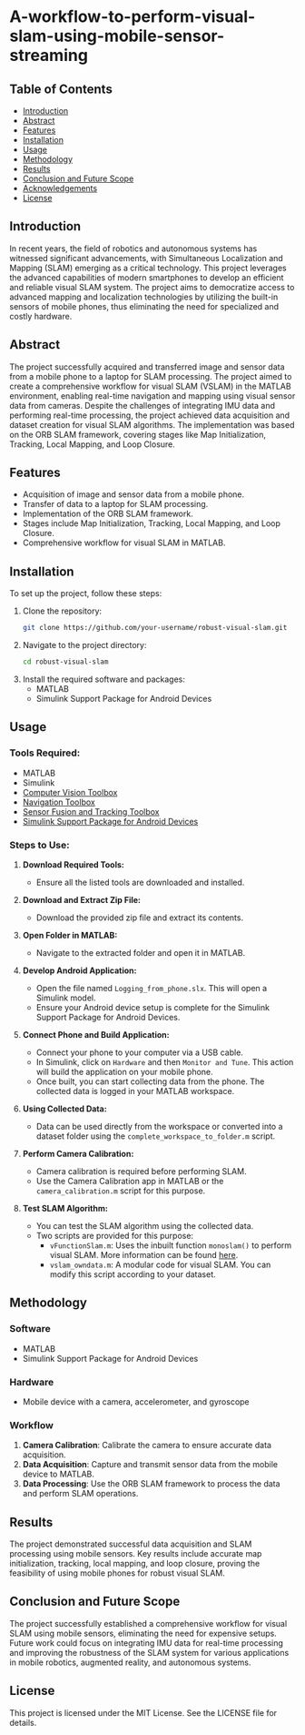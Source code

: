 
# A-workflow-to-perform-visual-slam-using-mobile-sensor-streaming

## Table of Contents
- [Introduction](#introduction)
- [Abstract](#abstract)
- [Features](#features)
- [Installation](#installation)
- [Usage](#usage)
- [Methodology](#methodology)
- [Results](#results)
- [Conclusion and Future Scope](#conclusion-and-future-scope)
- [Acknowledgements](#acknowledgements)
- [License](#license)

## Introduction
In recent years, the field of robotics and autonomous systems has witnessed significant advancements, with Simultaneous Localization and Mapping (SLAM) emerging as a critical technology. This project leverages the advanced capabilities of modern smartphones to develop an efficient and reliable visual SLAM system. The project aims to democratize access to advanced mapping and localization technologies by utilizing the built-in sensors of mobile phones, thus eliminating the need for specialized and costly hardware.

## Abstract
The project successfully acquired and transferred image and sensor data from a mobile phone to a laptop for SLAM processing. The project aimed to create a comprehensive workflow for visual SLAM (VSLAM) in the MATLAB environment, enabling real-time navigation and mapping using visual sensor data from cameras. Despite the challenges of integrating IMU data and performing real-time processing, the project achieved data acquisition and dataset creation for visual SLAM algorithms. The implementation was based on the ORB SLAM framework, covering stages like Map Initialization, Tracking, Local Mapping, and Loop Closure.

## Features
- Acquisition of image and sensor data from a mobile phone.
- Transfer of data to a laptop for SLAM processing.
- Implementation of the ORB SLAM framework.
- Stages include Map Initialization, Tracking, Local Mapping, and Loop Closure.
- Comprehensive workflow for visual SLAM in MATLAB.

## Installation
To set up the project, follow these steps:

1. Clone the repository:
   ```bash
   git clone https://github.com/your-username/robust-visual-slam.git
   ```
2. Navigate to the project directory:
   ```bash
   cd robust-visual-slam
   ```
3. Install the required software and packages:
   - MATLAB
   - Simulink Support Package for Android Devices

## Usage
### Tools Required:
- MATLAB
- Simulink
- [Computer Vision Toolbox](https://www.mathworks.com/products/computer-vision.html)
- [Navigation Toolbox](https://in.mathworks.com/products/navigation.html)
- [Sensor Fusion and Tracking Toolbox](https://in.mathworks.com/products/sensor-fusion-and-tracking.html)
- [Simulink Support Package for Android Devices](https://in.mathworks.com/hardware-support/android-programming-simulink.html)

### Steps to Use:
1. **Download Required Tools:**
   - Ensure all the listed tools are downloaded and installed.

2. **Download and Extract Zip File:**
   - Download the provided zip file and extract its contents.

3. **Open Folder in MATLAB:**
   - Navigate to the extracted folder and open it in MATLAB.

4. **Develop Android Application:**
   - Open the file named `Logging_from_phone.slx`. This will open a Simulink model.
   - Ensure your Android device setup is complete for the Simulink Support Package for Android Devices.

5. **Connect Phone and Build Application:**
   - Connect your phone to your computer via a USB cable.
   - In Simulink, click on `Hardware` and then `Monitor and Tune`. This action will build the application on your mobile phone.
   - Once built, you can start collecting data from the phone. The collected data is logged in your MATLAB workspace.

6. **Using Collected Data:**
   - Data can be used directly from the workspace or converted into a dataset folder using the `complete_workspace_to_folder.m` script.

7. **Perform Camera Calibration:**
   - Camera calibration is required before performing SLAM.
   - Use the Camera Calibration app in MATLAB or the `camera_calibration.m` script for this purpose.

8. **Test SLAM Algorithm:**
   - You can test the SLAM algorithm using the collected data.
   - Two scripts are provided for this purpose:
     - `vFunctionSlam.m`: Uses the inbuilt function `monoslam()` to perform visual SLAM. More information can be found [here](https://in.mathworks.com/help/vision/ref/monovslam.html).
     - `vslam_owndata.m`: A modular code for visual SLAM. You can modify this script according to your dataset.

## Methodology
### Software
- MATLAB
- Simulink Support Package for Android Devices

### Hardware
- Mobile device with a camera, accelerometer, and gyroscope

### Workflow
1. **Camera Calibration**: Calibrate the camera to ensure accurate data acquisition.
2. **Data Acquisition**: Capture and transmit sensor data from the mobile device to MATLAB.
3. **Data Processing**: Use the ORB SLAM framework to process the data and perform SLAM operations.

## Results
The project demonstrated successful data acquisition and SLAM processing using mobile sensors. Key results include accurate map initialization, tracking, local mapping, and loop closure, proving the feasibility of using mobile phones for robust visual SLAM.

## Conclusion and Future Scope
The project successfully established a comprehensive workflow for visual SLAM using mobile sensors, eliminating the need for expensive setups. Future work could focus on integrating IMU data for real-time processing and improving the robustness of the SLAM system for various applications in mobile robotics, augmented reality, and autonomous systems.

## License
This project is licensed under the MIT License. See the LICENSE file for details.
